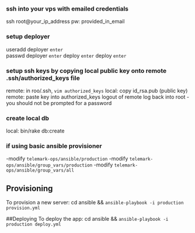 ### ssh into your vps with emailed credentials
ssh root@your_ip_address
pw: provided_in_email

### setup deployer
useradd deployer `enter`     
passwd deployer `enter`
deploy `enter`
deploy `enter`

### setup ssh keys by copying local public key onto remote .ssh/authorized_keys file
remote: in roo/.ssh, `vim authorized_keys`
local: copy id_rsa.pub (public key)
remote: paste key into authorized_keys
logout of remote
log back into root - you should not be prompted for a password

### create local db
local: bin/rake db:create

### if using basic ansible provisioner
-modify `telemark-ops/ansible/production`
-modify `telemark-ops/ansible/group_vars/production`
-modify `telemark-ops/ansible/group_vars/all`


## Provisioning
To provision a new server: cd ansible && `ansible-playbook -i production provision.yml`

##Deploying
To deploy the app: cd ansible && `ansible-playbook -i production deploy.yml`
